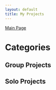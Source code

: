 ```yaml
---
layout: default
title: My Projects
---
```


<p align="center">

<a href="./index.html" class="btn large">Main Page</a>

</p>

# Categories

## Group Projects

## Solo Projects

